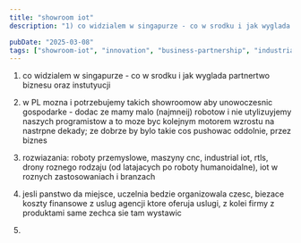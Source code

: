 ```yaml
---
title: "showroom iot"
description: "1) co widzialem w singapurze - co w srodku i jak wyglada partnertwo biznesu oraz instutyucji 2) w PL mozna i potrzebujemy takich showroomow aby unowoczesnic gos..."

pubDate: "2025-03-08"
tags: ["showroom-iot", "innovation", "business-partnership", "industrial-iot", "robotics", "smart-technology", "economic-growth"]
---
```


1) co widzialem w singapurze - co w srodku i jak wyglada partnertwo biznesu oraz instutyucji
2) w PL mozna i potrzebujemy takich showroomow aby unowoczesnic gospodarke - dodac ze mamy malo (najmneij) robotow i nie utylizuyjemy naszych programistow a to moze byc kolejnym motorem wzrostu na nastrpne dekady; ze dobrze by bylo takie cos pushowac oddolnie, przez biznes

3) rozwiazania: roboty przemyslowe, maszyny cnc, industrial iot, rtls, drony roznego rodzaju (od latajacych po roboty humanoidalne), iot w roznych zastosowaniach i branzach

4) jesli panstwo da miejsce, uczelnia bedzie organizowala czesc, biezace koszty finansowe z uslug agencji ktore oferuja uslugi, z kolei firmy z produktami same zechca sie tam wystawic
5) 

